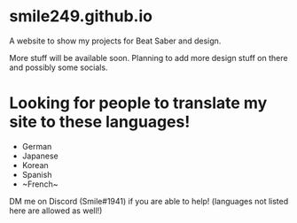 # smile249.github.io
A website to show my projects for Beat Saber and design.

More stuff will be available soon. Planning to add more design stuff on there and possibly some socials.

# Looking for people to translate my site to these languages!
- German
- Japanese
- Korean
- Spanish
- ~French~

DM me on Discord (Smile#1941) if you are able to help! (languages not listed here are allowed as well!)
